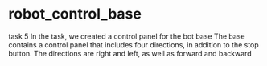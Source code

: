 # robot_control_base
task 5 In the task, we created a control panel for the bot base  The base contains a control panel that includes four directions, in addition to the stop button. The directions are right and left, as well as forward and backward
